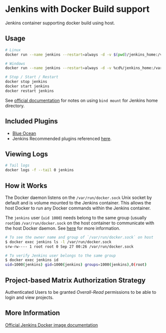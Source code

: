 # Jenkins with Docker Build support

Jenkins container supporting docker build using host.

## Usage

```sh
# Linux
docker run --name jenkins --restart=always -d -v $(pwd)/jenkins_home:/var/jenkins_home -p 8080:8080 -p 50000:50000 -v /var/run/docker.sock:/var/run/docker.sock --name jenkins  deskoh/jenkins-docker

# Windows
docker run --name jenkins --restart=always -d -v %cd%/jenkins_home:/var/jenkins_home -p 8080:8080 -p 50000:50000 -v /var/run/docker.sock:/var/run/docker.sock --name jenkins  deskoh/jenkins-docker

# Stop / Start / Restart
docker stop jenkins
docker start jenkins
docker restart jenkins
```

See [official documentation](https://github.com/jenkinsci/docker/blob/master/README.md) for notes on using `bind mount` for Jenkins home directory.

## Included Plugins

* [Blue Ocean](https://plugins.jenkins.io/blueocean)
* Jenkins Recommended plugins referenced [here](https://github.com/jenkinsci/jenkins/blob/master/core/src/main/resources/jenkins/install/platform-plugins.json).

## Viewing Logs

```sh
# Tail logs
docker logs -f --tail 0 jenkins
```

## How it Works

The Docker daemon listens on the `/var/run/docker.sock` Unix socket by default and is volume mounted to the Jenkins container. This allows the host Docker to run any Docker commands within the Jenkins container.

The `jenkins` user (`uid 1000`) needs belong to the same group (usually `root`)as `/var/run/docker.sock` on the host container to communicate with the host Docker daemon. See [here](https://medium.com/@mccode/understanding-how-uid-and-gid-work-in-docker-containers-c37a01d01cf) for more information.

```bash
# To see the owner name and group of `/var/run/docker.sock` on host
$ docker exec jenkins ls -l /var/run/docker.sock
srw-rw---- 1 root root 0 Sep 27 00:26 /var/run/docker.sock

# To verify Jenkins user belongs to the same group
$ docker exec jenkins id
uid=1000(jenkins) gid=1000(jenkins) groups=1000(jenkins),0(root)

```

## Project-based Matrix Authorization Strategy

Authenticated Users to be granted _Overall-Read_ permissions to be able to login and view projects.

## More Information
[Official Jenkins Docker image documentation](https://github.com/jenkinsci/docker/blob/master/README.md)
